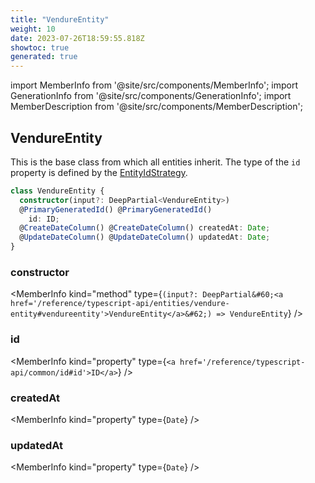 ```yaml
---
title: "VendureEntity"
weight: 10
date: 2023-07-26T18:59:55.818Z
showtoc: true
generated: true
---
```

<!-- This file was generated from the Vendure source. Do not modify. Instead, re-run the "docs:build" script -->
import MemberInfo from '@site/src/components/MemberInfo';
import GenerationInfo from '@site/src/components/GenerationInfo';
import MemberDescription from '@site/src/components/MemberDescription';


## VendureEntity

<GenerationInfo sourceFile="packages/core/src/entity/base/base.entity.ts" sourceLine="13" packageName="@vendure/core" />

This is the base class from which all entities inherit. The type of
the `id` property is defined by the <a href='/reference/typescript-api/configuration/entity-id-strategy#entityidstrategy'>EntityIdStrategy</a>.

```ts title="Signature"
class VendureEntity {
  constructor(input?: DeepPartial<VendureEntity>)
  @PrimaryGeneratedId() @PrimaryGeneratedId()
    id: ID;
  @CreateDateColumn() @CreateDateColumn() createdAt: Date;
  @UpdateDateColumn() @UpdateDateColumn() updatedAt: Date;
}
```

<div className="members-wrapper">

### constructor

<MemberInfo kind="method" type={`(input?: DeepPartial&#60;<a href='/reference/typescript-api/entities/vendure-entity#vendureentity'>VendureEntity</a>&#62;) => VendureEntity`}   />


### id

<MemberInfo kind="property" type={`<a href='/reference/typescript-api/common/id#id'>ID</a>`}   />


### createdAt

<MemberInfo kind="property" type={`Date`}   />


### updatedAt

<MemberInfo kind="property" type={`Date`}   />




</div>
